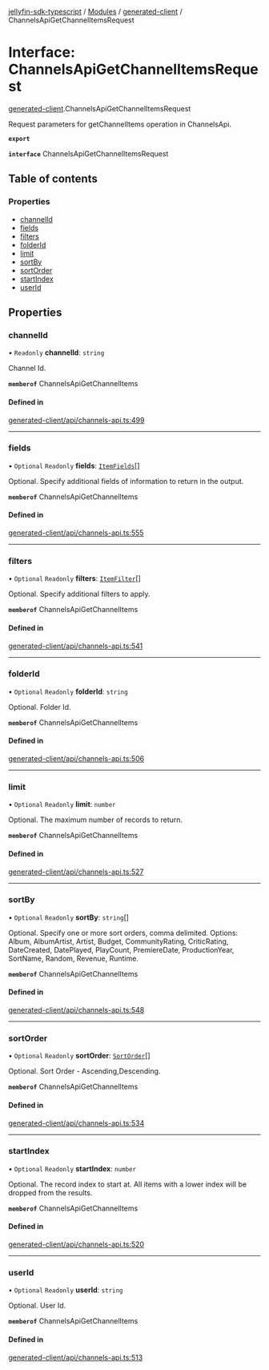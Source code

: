 [jellyfin-sdk-typescript](../README.md) / [Modules](../modules.md) / [generated-client](../modules/generated_client.md) / ChannelsApiGetChannelItemsRequest

# Interface: ChannelsApiGetChannelItemsRequest

[generated-client](../modules/generated_client.md).ChannelsApiGetChannelItemsRequest

Request parameters for getChannelItems operation in ChannelsApi.

**`export`**

**`interface`** ChannelsApiGetChannelItemsRequest

## Table of contents

### Properties

- [channelId](generated_client.ChannelsApiGetChannelItemsRequest.md#channelid)
- [fields](generated_client.ChannelsApiGetChannelItemsRequest.md#fields)
- [filters](generated_client.ChannelsApiGetChannelItemsRequest.md#filters)
- [folderId](generated_client.ChannelsApiGetChannelItemsRequest.md#folderid)
- [limit](generated_client.ChannelsApiGetChannelItemsRequest.md#limit)
- [sortBy](generated_client.ChannelsApiGetChannelItemsRequest.md#sortby)
- [sortOrder](generated_client.ChannelsApiGetChannelItemsRequest.md#sortorder)
- [startIndex](generated_client.ChannelsApiGetChannelItemsRequest.md#startindex)
- [userId](generated_client.ChannelsApiGetChannelItemsRequest.md#userid)

## Properties

### channelId

• `Readonly` **channelId**: `string`

Channel Id.

**`memberof`** ChannelsApiGetChannelItems

#### Defined in

[generated-client/api/channels-api.ts:499](https://github.com/thornbill/jellyfin-sdk-typescript/blob/0f61f16/src/generated-client/api/channels-api.ts#L499)

___

### fields

• `Optional` `Readonly` **fields**: [`ItemFields`](../enums/generated_client.ItemFields.md)[]

Optional. Specify additional fields of information to return in the output.

**`memberof`** ChannelsApiGetChannelItems

#### Defined in

[generated-client/api/channels-api.ts:555](https://github.com/thornbill/jellyfin-sdk-typescript/blob/0f61f16/src/generated-client/api/channels-api.ts#L555)

___

### filters

• `Optional` `Readonly` **filters**: [`ItemFilter`](../enums/generated_client.ItemFilter.md)[]

Optional. Specify additional filters to apply.

**`memberof`** ChannelsApiGetChannelItems

#### Defined in

[generated-client/api/channels-api.ts:541](https://github.com/thornbill/jellyfin-sdk-typescript/blob/0f61f16/src/generated-client/api/channels-api.ts#L541)

___

### folderId

• `Optional` `Readonly` **folderId**: `string`

Optional. Folder Id.

**`memberof`** ChannelsApiGetChannelItems

#### Defined in

[generated-client/api/channels-api.ts:506](https://github.com/thornbill/jellyfin-sdk-typescript/blob/0f61f16/src/generated-client/api/channels-api.ts#L506)

___

### limit

• `Optional` `Readonly` **limit**: `number`

Optional. The maximum number of records to return.

**`memberof`** ChannelsApiGetChannelItems

#### Defined in

[generated-client/api/channels-api.ts:527](https://github.com/thornbill/jellyfin-sdk-typescript/blob/0f61f16/src/generated-client/api/channels-api.ts#L527)

___

### sortBy

• `Optional` `Readonly` **sortBy**: `string`[]

Optional. Specify one or more sort orders, comma delimited. Options: Album, AlbumArtist, Artist, Budget, CommunityRating, CriticRating, DateCreated, DatePlayed, PlayCount, PremiereDate, ProductionYear, SortName, Random, Revenue, Runtime.

**`memberof`** ChannelsApiGetChannelItems

#### Defined in

[generated-client/api/channels-api.ts:548](https://github.com/thornbill/jellyfin-sdk-typescript/blob/0f61f16/src/generated-client/api/channels-api.ts#L548)

___

### sortOrder

• `Optional` `Readonly` **sortOrder**: [`SortOrder`](../enums/generated_client.SortOrder.md)[]

Optional. Sort Order - Ascending,Descending.

**`memberof`** ChannelsApiGetChannelItems

#### Defined in

[generated-client/api/channels-api.ts:534](https://github.com/thornbill/jellyfin-sdk-typescript/blob/0f61f16/src/generated-client/api/channels-api.ts#L534)

___

### startIndex

• `Optional` `Readonly` **startIndex**: `number`

Optional. The record index to start at. All items with a lower index will be dropped from the results.

**`memberof`** ChannelsApiGetChannelItems

#### Defined in

[generated-client/api/channels-api.ts:520](https://github.com/thornbill/jellyfin-sdk-typescript/blob/0f61f16/src/generated-client/api/channels-api.ts#L520)

___

### userId

• `Optional` `Readonly` **userId**: `string`

Optional. User Id.

**`memberof`** ChannelsApiGetChannelItems

#### Defined in

[generated-client/api/channels-api.ts:513](https://github.com/thornbill/jellyfin-sdk-typescript/blob/0f61f16/src/generated-client/api/channels-api.ts#L513)
